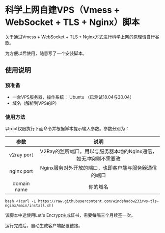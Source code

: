 # 科学上网自建VPS（Vmess + WebSocket + TLS + Nginx）脚本

关于通过Vmess + WebSocket + TLS + Nginx方式进行科学上网的原理请自行谷歌。

为方便以后使用，随意写了一个安装脚本。

## 使用说明

### 预准备

- 一台VPS服务器，操作系统： Ubuntu （已测试18.04与20.04）
- 域名（解析到VPS的IP）

### 使用方法
以root权限执行下面命令并根据脚本提示输入参数。参数分别为：

|参数|说明|
|:-:|:-:|
|v2ray port|V2Ray的监听端口，用以与服务器本地的Nginx通信，如无冲突则不需要改|
|nginx port|Nginx服务对外开放的端口，也即客户端与服务器通信的端口|
|domain name|你的域名|

```shell
bash <(curl -L https://raw.githubusercontent.com/windshadow233/ws-tls-nginx/main/install.sh)
```

该脚本中途使用Let's Encrypt生成证书，需要每隔三个月续签一次。

运行完成后，自动生成客户端配置链接。
